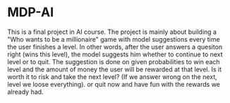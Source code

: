 # MDP-AI
This is a final project in AI course.
The project is mainly about building a "Who wants to be a millionaire" game with model suggestions every time the user finishes a level.
In other words, after the user answers a quesiton right (wins this level), the model suggests him whether to continue to next level or to quit.
The suggestion is done on given probabilities to win each level and the amount of money the user will be rewarded at that level.
Is it worth it to risk and take the next level? (If we answer wrong on the next, level we loose everything). or quit now and have fun with the rewards we already had.  
